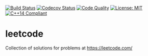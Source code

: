 [![Build Status](https://travis-ci.com/cfriedt/leetcode.svg?branch=master)](https://travis-ci.com/cfriedt/leetcode)
[![Codecov Status](https://codecov.io/gh/cfriedt/leetcode/branch/master/graph/badge.svg)](https://codecov.io/gh/cfriedt/leetcode)
[![Code Quality](https://api.codacy.com/project/badge/Grade/2591b5d32ac84f1897b4a7e8d45d1544)](https://www.codacy.com/app/cfriedt/leetcode?utm_source=github.com&amp;utm_medium=referral&amp;utm_content=cfriedt/leetcode&amp;utm_campaign=Badge_Grade)
[![License: MIT](https://img.shields.io/badge/License-MIT-yellow.svg)](https://opensource.org/licenses/MIT)
[![C++14 Compliant](https://img.shields.io/badge/c%2B%2B14-compliant-blue)](https://en.wikipedia.org/wiki/C%2B%2B14)

# leetcode
Collection of solutions for problems at https://leetcode.com/
